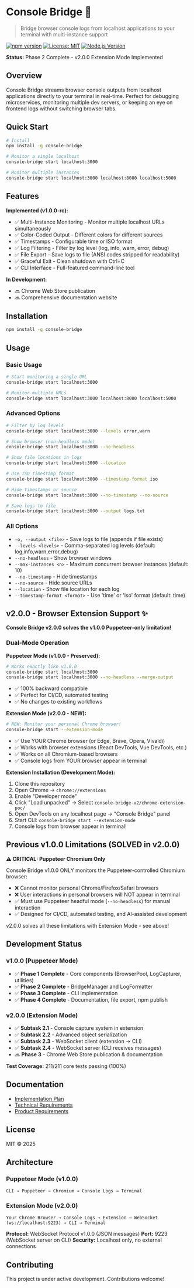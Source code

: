 # Console Bridge 🌉

> Bridge browser console logs from localhost applications to your terminal with multi-instance support

[![npm version](https://img.shields.io/npm/v/console-bridge.svg)](https://www.npmjs.com/package/console-bridge)
[![License: MIT](https://img.shields.io/badge/License-MIT-yellow.svg)](https://opensource.org/licenses/MIT)
[![Node.js Version](https://img.shields.io/node/v/console-bridge.svg)](https://nodejs.org)

**Status:** Phase 2 Complete - v2.0.0 Extension Mode Implemented

## Overview

Console Bridge streams browser console outputs from localhost applications directly to your terminal in real-time. Perfect for debugging microservices, monitoring multiple dev servers, or keeping an eye on frontend logs without switching browser tabs.

## Quick Start

```bash
# Install
npm install -g console-bridge

# Monitor a single localhost
console-bridge start localhost:3000

# Monitor multiple instances
console-bridge start localhost:3000 localhost:8080 localhost:5000
```

## Features

**Implemented (v1.0.0-rc):**
- ✅ Multi-Instance Monitoring - Monitor multiple localhost URLs simultaneously
- ✅ Color-Coded Output - Different colors for different sources
- ✅ Timestamps - Configurable time or ISO format
- ✅ Log Filtering - Filter by log level (log, info, warn, error, debug)
- ✅ File Export - Save logs to file (ANSI codes stripped for readability)
- ✅ Graceful Exit - Clean shutdown with Ctrl+C
- ✅ CLI Interface - Full-featured command-line tool

**In Development:**
- 🔜 Chrome Web Store publication
- 🔜 Comprehensive documentation website

## Installation

```bash
npm install -g console-bridge
```

## Usage

### Basic Usage

```bash
# Start monitoring a single URL
console-bridge start localhost:3000

# Monitor multiple URLs
console-bridge start localhost:3000 localhost:8080 localhost:5000
```

### Advanced Options

```bash
# Filter by log levels
console-bridge start localhost:3000 --levels error,warn

# Show browser (non-headless mode)
console-bridge start localhost:3000 --no-headless

# Show file locations in logs
console-bridge start localhost:3000 --location

# Use ISO timestamp format
console-bridge start localhost:3000 --timestamp-format iso

# Hide timestamps or source
console-bridge start localhost:3000 --no-timestamp --no-source

# Save logs to file
console-bridge start localhost:3000 --output logs.txt
```

### All Options

- `-o, --output <file>` - Save logs to file (appends if file exists)
- `--levels <levels>` - Comma-separated log levels (default: log,info,warn,error,debug)
- `--no-headless` - Show browser windows
- `--max-instances <n>` - Maximum concurrent browser instances (default: 10)
- `--no-timestamp` - Hide timestamps
- `--no-source` - Hide source URLs
- `--location` - Show file location for each log
- `--timestamp-format <format>` - Use 'time' or 'iso' format (default: time)

## v2.0.0 - Browser Extension Support ✨

**Console Bridge v2.0.0 solves the v1.0.0 Puppeteer-only limitation!**

### Dual-Mode Operation

**Puppeteer Mode (v1.0.0 - Preserved):**
```bash
# Works exactly like v1.0.0
console-bridge start localhost:3000
console-bridge start localhost:3000 --no-headless --merge-output
```
- ✅ 100% backward compatible
- ✅ Perfect for CI/CD, automated testing
- ✅ No changes to existing workflows

**Extension Mode (v2.0.0 - NEW):**
```bash
# NEW: Monitor your personal Chrome browser!
console-bridge start --extension-mode
```
- ✅ Use YOUR Chrome browser (or Edge, Brave, Opera, Vivaldi)
- ✅ Works with browser extensions (React DevTools, Vue DevTools, etc.)
- ✅ Works on all Chromium-based browsers
- ✅ Console logs from YOUR browser appear in terminal

**Extension Installation (Development Mode):**
1. Clone this repository
2. Open Chrome → `chrome://extensions`
3. Enable "Developer mode"
4. Click "Load unpacked" → Select `console-bridge-v2/chrome-extension-poc/`
5. Open DevTools on any localhost page → "Console Bridge" panel
6. Start CLI: `console-bridge start --extension-mode`
7. Console logs from browser appear in terminal!

## Previous v1.0.0 Limitations (SOLVED in v2.0.0)

**⚠️ CRITICAL: Puppeteer Chromium Only**

Console Bridge v1.0.0 ONLY monitors the Puppeteer-controlled Chromium browser:
- ❌ Cannot monitor personal Chrome/Firefox/Safari browsers
- ❌ User interactions in personal browsers will NOT appear in terminal
- ✅ Must use Puppeteer headful mode (`--no-headless`) for manual interaction
- ✅ Designed for CI/CD, automated testing, and AI-assisted development

v2.0.0 solves all these limitations with Extension Mode - see above!


## Development Status

### v1.0.0 (Puppeteer Mode)
- ✅ **Phase 1 Complete** - Core components (BrowserPool, LogCapturer, utilities)
- ✅ **Phase 2 Complete** - BridgeManager and LogFormatter
- ✅ **Phase 3 Complete** - CLI implementation
- ✅ **Phase 4 Complete** - Documentation, file export, npm publish

### v2.0.0 (Extension Mode)
- ✅ **Subtask 2.1** - Console capture system in extension
- ✅ **Subtask 2.2** - Advanced object serialization
- ✅ **Subtask 2.3** - WebSocket client (extension → CLI)
- ✅ **Subtask 2.4** - WebSocket server (CLI receives messages)
- 🔜 **Phase 3** - Chrome Web Store publication & documentation

**Test Coverage:** 211/211 core tests passing (100%)

## Documentation

- [Implementation Plan](IMPLEMENTATION_PLAN.md)
- [Technical Requirements](TRD.md)
- [Product Requirements](PRD.md)

## License

MIT © 2025

## Architecture

### Puppeteer Mode (v1.0.0)
```
CLI → Puppeteer → Chromium → Console Logs → Terminal
```

### Extension Mode (v2.0.0)
```
Your Chrome Browser → Console Logs → Extension → WebSocket (ws://localhost:9223) → CLI → Terminal
```

**Protocol:** WebSocket Protocol v1.0.0 (JSON messages)
**Port:** 9223 (WebSocket server on CLI)
**Security:** Localhost only, no external connections

## Contributing

This project is under active development. Contributions welcome!
